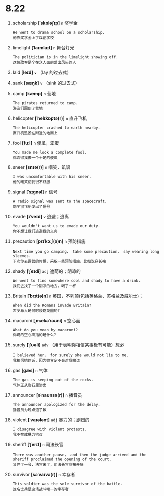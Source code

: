 # 8.22









1. scholarship **[ˈskɒləʃɪp]** `n` 奖学金
    ```
    He went to drama school on a scholarship.
    他靠奖学金上了戏剧学校
    ```

2. limelight **[ˈlaɪmlaɪt]** `n` 舞台灯光
    ```
    The politician is in the limelight showing off.
    这位政客是个在众人面前爱出风头的人
    ```

3. laid **[leɪd]** `v` （lay 的过去式）

4. sank **[sæŋk]** `v` （sink 的过去式）

5. camp **[kæmp]** `n` 营地
    ```
    The pirates returned to camp.
    海盗们回到了营地
    ```

6. helicopter **[ˈhelɪkɒptə(r)]** `n` 直升飞机
    ```
    The helicopter crashed to earth nearby.
    直升机坠毁在附近的地面上
    ```

7. fool **[fuːl]** `n` 傻瓜，笨蛋
    ```
    You made me look a complete fool.
    你弄得我像一个十足的傻瓜
    ```

8. sneer **[snɪə(r)]** `n` 嘲笑，讥讽
    ```
    I was uncomfortable with his sneer.
    他的嘲笑使我很不舒服
    ```

9. signal **[ˈsɪɡnəl]** `n` 信号
    ```
    A radio signal was sent to the spacecraft.
    向宇宙飞船发出了信号
    ```

10. evade **[ɪˈveɪd]** `v` 逃避；逃离
    ```
    You wouldn't want us to evade our duty.
    你不想让我们逃避我的义务
    ```

11. precaution **[prɪˈkɔːʃ(ə)n]** `n` 预防措施
    ```
    Next time you go camping， take some precaution， say wearing long sleeves.
    下次你去露营的时候，采取一些预防措施，比如说穿长袖
    ```

12. shady **[ˈʃeɪdi]** `adj` 遮荫的；阴凉的
    ```
    We went to find somewhere cool and shady to have a drink.
    我们去找了一个阴凉的地方，喝了一杯
    ```

13. Britain **[ˈbrɪt(ə)n]** `n` 英国，不列颠(包括英格兰、苏格兰及威尔士)；
    ```
    When did the Romans invade Britain?
    古罗马人是何时侵略英国的?
    ```

14. macaroni **[ˌmækəˈrəʊni]** `n` 空心面
    ```
    What do you mean by macaroni?
    你说的空心面指的是什么?
    ```

15. surely **[ˈʃʊəli]** `adv` （用于表明你相信某事极有可能）想必
    ```
    I believed her， for surely she would not lie to me.
    我相信她的话，因为她肯定不会对我撒谎
    ```

16. gas **[ɡæs]** `n` 气体
    ```
    The gas is seeping out of the rocks.
    气体正从岩石里渗出
    ```

17. announcer **[əˈnaʊnsə(r)]** `n` 播音员
    ```
    The announcer apologized for the delay.
    播音员为晚点道了歉
    ```

18. violent **[ˈvaɪələnt]** `adj` 暴力的；剧烈的
    ```
    I disagree with violent protests.
    我不赞成暴力抗议
    ```

19. sheriff **[ˈʃerɪf]** `n` 司法长官
    ```
    There was another pause， and then the judge arrived and the sheriff proclaimed the opening of the court.
    又停了一会，法官来了，司法长官宣布开庭
    ```

20. survivor **[səˈvaɪvə(r)]** `n` 幸存者
    ```
    This soldier was the sole survivor of the battle.
    这名士兵是这场战斗唯一的幸存者
    ```
